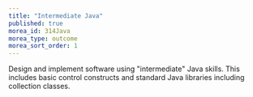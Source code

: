 ```yaml
---
title: "Intermediate Java"
published: true
morea_id: 314Java
morea_type: outcome
morea_sort_order: 1
---
```

Design and implement software using "intermediate" Java skills. This includes basic control constructs and
standard Java libraries including collection classes.
